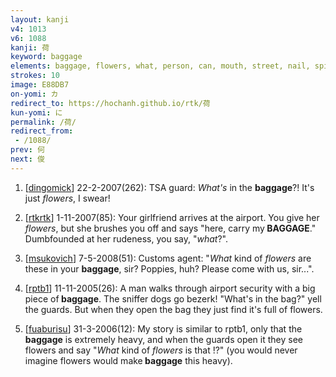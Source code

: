 ```yaml
---
layout: kanji
v4: 1013
v6: 1088
kanji: 荷
keyword: baggage
elements: baggage, flowers, what, person, can, mouth, street, nail, spike
strokes: 10
image: E88DB7
on-yomi: カ
redirect_to: https://hochanh.github.io/rtk/荷
kun-yomi: に
permalink: /荷/
redirect_from:
 - /1088/
prev: 何
next: 俊
---
```


1) [<a href="http://kanji.koohii.com/profile/dingomick">dingomick</a>] 22-2-2007(262): TSA guard: <em>What&#039;s</em> in the <strong>baggage</strong>?! It&#039;s just <em>flowers</em>, I swear!

2) [<a href="http://kanji.koohii.com/profile/rtkrtk">rtkrtk</a>] 1-11-2007(85): Your girlfriend arrives at the airport. You give her <em>flowers</em>, but she brushes you off and says &quot;here, carry my<strong> BAGGAGE</strong>.&quot; Dumbfounded at her rudeness, you say, &quot;<em>what</em>?&quot;.

3) [<a href="http://kanji.koohii.com/profile/msukovich">msukovich</a>] 7-5-2008(51): Customs agent: &quot;<em>What</em> kind of <em>flowers</em> are these in your <strong>baggage</strong>, sir? Poppies, huh? Please come with us, sir...&quot;.

4) [<a href="http://kanji.koohii.com/profile/rptb1">rptb1</a>] 11-11-2005(26): A man walks through airport security with a big piece of<strong> baggage</strong>. The sniffer dogs go bezerk! &quot;What&#039;s in the bag?&quot; yell the guards. But when they open the bag they just find it&#039;s full of flowers.

5) [<a href="http://kanji.koohii.com/profile/fuaburisu">fuaburisu</a>] 31-3-2006(12): My story is similar to rptb1, only that the<strong> baggage</strong> is extremely heavy, and when the guards open it they see flowers and say &quot;<em>What</em> kind of <em>flowers</em> is that !?&quot; (you would never imagine flowers would make<strong> baggage</strong> this heavy).

